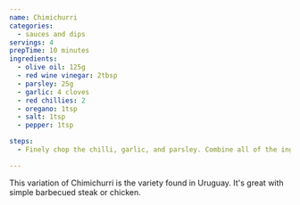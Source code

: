 ```yaml
---
name: Chimichurri
categories:
  - sauces and dips
servings: 4
prepTime: 10 minutes
ingredients:
  - olive oil: 125g
  - red wine vinegar: 2tbsp
  - parsley: 25g
  - garlic: 4 cloves
  - red chillies: 2
  - oregano: 1tsp
  - salt: 1tsp
  - pepper: 1tsp

steps:
  - Finely chop the chilli, garlic, and parsley. Combine all of the ingredients and leave to sit for a while – up to a day.

---
```


This variation of Chimichurri is the variety found in Uruguay. It's great with simple barbecued steak or chicken.
